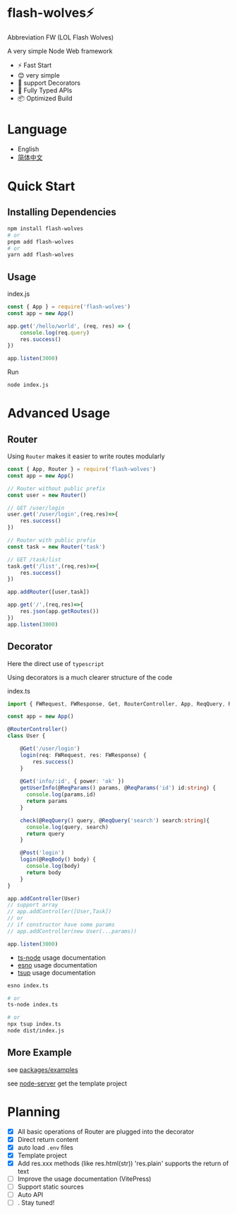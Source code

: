 # flash-wolves⚡️

Abbreviation FW (LOL Flash Wolves)

A very simple Node Web framework

* ⚡️ Fast Start
* 😊 very simple 
* 🌟 support Decorators
* 🔑 Fully Typed APIs
* 📦 Optimized Build

# Language
* English
* [简体中文](./README-zh.md)

# Quick Start
## Installing Dependencies
```sh
npm install flash-wolves
# or
pnpm add flash-wolves
# or
yarn add flash-wolves
```

## Usage

index.js
```js
const { App } = require('flash-wolves')
const app = new App()

app.get('/hello/world', (req, res) => {
    console.log(req.query)
    res.success()
})

app.listen(3000)
```

Run
```sh
node index.js
```

# Advanced Usage
## Router
Using `Router` makes it easier to write routes modularly
```js
const { App, Router } = require('flash-wolves')
const app = new App()

// Router without public prefix
const user = new Router()

// GET /user/login
user.get('/user/login',(req,res)=>{
    res.success()
})

// Router with public prefix
const task = new Router('task')

// GET /task/list
task.get('/list',(req,res)=>{
    res.success()
})

app.addRouter([user,task])

app.get('/',(req,res)=>{
    res.json(app.getRoutes())
})
app.listen(3000)
```

## Decorator
Here the direct use of `typescript`

Using decorators is a much clearer structure of the code

index.ts
```ts
import { FWRequest, FWResponse, Get, RouterController, App, ReqQuery, ReqParams } from 'flash-wolves'

const app = new App()

@RouterController()
class User {

    @Get('/user/login')
    login(req: FWRequest, res: FWResponse) {
        res.success()
    }
    
    @Get('info/:id', { power: 'ok' })
    getUserInfo(@ReqParams() params, @ReqParams('id') id:string) {
      console.log(params,id)
      return params
    }

    check(@ReqQuery() query, @ReqQuery('search') search:string){
      console.log(query, search)
      return query
    }

    @Post('login')
    login(@ReqBody() body) {
      console.log(body)
      return body
    }
}

app.addController(User)
// support array
// app.addController([User,Task])
// or 
// if constructor have some params
// app.addController(new User(...params))

app.listen(3000)
```
* [ts-node](https://www.npmjs.com/package/ts-node) usage documentation
* [esno](https://www.npmjs.com/package/esno) usage documentation
* [tsup](https://www.npmjs.com/package/tsup) usage documentation

```sh
esno index.ts

# or
ts-node index.ts

# or 
npx tsup index.ts
node dist/index.js
```

## More Example
see [packages/examples](./packages/examples)

see [node-server](https://github.com/atqq/node-server) get the template project
# Planning
* [x] All basic operations of Router are plugged into the decorator
* [x] Direct return content 
* [x] auto load `.env` files 
* [x] Template project
* [x] Add res.xxx methods (like res.html(str)) 'res.plain' supports the return of text
* [ ] Improve the usage documentation (VitePress)
* [ ] Support static sources
* [ ] Auto API
* [ ] . Stay tuned!